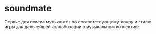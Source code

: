 # soundmate
Сервис для поиска музыкантов по соответствующему жанру и стилю игры для дальнейшей коллаборации в музыкальном коллективе
